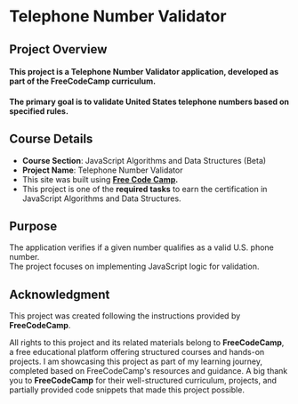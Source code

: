 # **Telephone Number Validator**

## **Project Overview**

#### This project is a **Telephone Number Validator application**, developed as part of the FreeCodeCamp curriculum. 
#### The primary goal is to validate United States telephone numbers based on specified rules.

## **Course Details**

+ **Course Section**: JavaScript Algorithms and Data Structures (Beta)
+ **Project Name**: Telephone Number Validator
+ This site was built using **[Free Code Camp](https://www.freecodecamp.org/).**
+ This project is one of the **required tasks** to earn the certification in JavaScript Algorithms and Data Structures.

## **Purpose**
The application verifies if a given number qualifies as a valid U.S. phone number. <br>
The project focuses on implementing JavaScript logic for validation.

## **Acknowledgment**
This project was created following the instructions provided by **FreeCodeCamp**.

All rights to this project and its related materials belong to **FreeCodeCamp**, a free educational platform offering structured courses and hands-on projects.
I am showcasing this project as part of my learning journey, completed based on FreeCodeCamp's resources and guidance.
A big thank you to **FreeCodeCamp** for their well-structured curriculum, projects, and partially provided code snippets that made this project possible.
